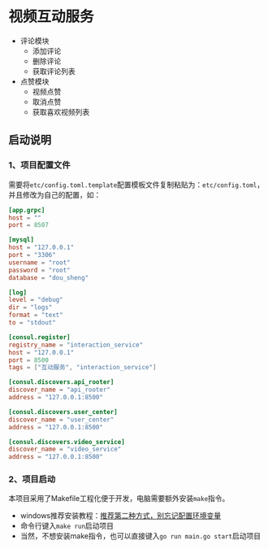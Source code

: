 # 视频互动服务
- 评论模块
  - 添加评论
  - 删除评论
  - 获取评论列表
- 点赞模块
  - 视频点赞
  - 取消点赞
  - 获取喜欢视频列表
## 启动说明

### 1、项目配置文件
需要将`etc/config.toml.template`配置模板文件复制粘贴为：`etc/config.toml`，并且修改为自己的配置，如：
```toml
[app.grpc]
host = ""
port = 8507

[mysql]
host = "127.0.0.1"
port = "3306"
username = "root"
password = "root"
database = "dou_sheng"

[log]
level = "debug"
dir = "logs"
format = "text"
to = "stdout"

[consul.register]
registry_name = "interaction_service"
host = "127.0.0.1"
port = 8500
tags = ["互动服务", "interaction_service"]

[consul.discovers.api_rooter]
discover_name = "api_rooter"
address = "127.0.0.1:8500"

[consul.discovers.user_center]
discover_name = "user_center"
address = "127.0.0.1:8500"

[consul.discovers.video_service]
discover_name = "video_service"
address = "127.0.0.1:8500"
```

### 2、项目启动
本项目采用了Makefile工程化便于开发，电脑需要额外安装`make`指令。
* windows推荐安装教程：[推荐第二种方式，别忘记配置环境变量](https://tehub.com/a/aCYp1uw0tG)
* 命令行键入`make run`启动项目
* 当然，不想安装make指令，也可以直接键入`go run main.go start`启动项目


